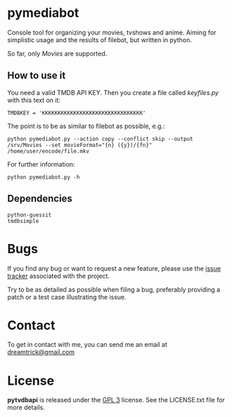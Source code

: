 pymediabot
==========

Console tool for organizing your movies, tvshows and anime. Aiming for simplistic usage and the results of filebot, but written in python.

So far, only _Movies_ are supported.

How to use it
-------------

You need a valid TMDB API KEY. Then you create a file called *keyfiles.py* with this text on it:

    TMDBKEY = 'KKKKKKKKKKKKKKKKKKKKKKKKKKKKKKKK'
    
The point is to be as similar to filebot as possible, e.g.:

    python pymediabot.py --action copy --conflict skip --output /srv/Movies --set movieFormat="{n} ({y})/{fn}" /home/user/encode/file.mkv

For further information:

    python pymediabot.py -h


Dependencies
------------

    python-guessit
    tmdbsimple

Bugs
====
If you find any bug or want to request a new feature, please use
the [issue tracker](https://github.com/Fenisu/pymediabot/issues)
associated with the project.

Try to be as detailed as possible when filing a bug, preferably providing a
patch or a test case illustrating the issue.

Contact
=======
To get in contact with me, you can send me an email at
dreamtrick@gmail.com

License
=======
**pytvdbapi** is released under the [GPL 3](http://opensource.org/licenses/GPL-3.0) license. See the
LICENSE.txt file for more details.
